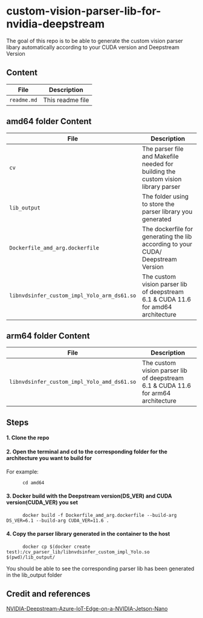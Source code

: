 # custom-vision-parser-lib-for-nvidia-deepstream
The goal of this repo is to be able to generate the custom vision parser libary automatically according to your CUDA version and Deepstream Version   


## Content
| File             | Description                                                   |
|-------------------------|---------------------------------------------------------------|
| `readme.md`             | This readme file                                              |

## amd64 folder Content
| File             | Description                                                   |
|-------------------------|---------------------------------------------------------------|
| `cv`    | The parser file and Makefile needed for building the custom vision library parser |
| `lib_output`    | The folder using to store the parser library you generated |
| `Dockerfile_amd_arg.dockerfile`    | The dockerfile for generating the lib according to your CUDA/ Deepstream Version |
| `libnvdsinfer_custom_impl_Yolo_arm_ds61.so`    | The custom vision parser lib of deepstream 6.1 & CUDA 11.6 for amd64 architecture |

## arm64 folder Content
| File             | Description                                                   |
|-------------------------|---------------------------------------------------------------|
| `libnvdsinfer_custom_impl_Yolo_amd_ds61.so`    | The custom vision parser lib of deepstream 6.1 & CUDA 11.6 for arm64 architecture |

## Steps

#### 1. Clone the repo

#### 2. Open the terminal and cd to the corresponding folder for the architecture you want to build for
For example:

```
      cd amd64
``` 
  
   
#### 3. Docker build with the Deepstream version(DS_VER) and CUDA version(CUDA_VER) you set 
```
      docker build -f Dockerfile_amd_arg.dockerfile --build-arg DS_VER=6.1 --build-arg CUDA_VER=11.6 . 
``` 

#### 4. Copy the parser library generated in the container to the host
```
      docker cp $(docker create test):/cv_parser_lib/libnvdsinfer_custom_impl_Yolo.so $(pwd)/lib_output/
``` 


You should be able to see the corresponding parser lib has been generated in the lib_output folder


## Credit and references 
[NVIDIA-Deepstream-Azure-IoT-Edge-on-a-NVIDIA-Jetson-Nano](https://github.com/Azure-Samples/NVIDIA-Deepstream-Azure-IoT-Edge-on-a-NVIDIA-Jetson-Nano)
